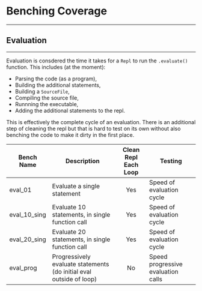 # Benching Coverage

---

## Evaluation

---

Evaluation is consdered the time it takes for a `Repl` to run the `.evaluate()` function. This includes (at the moment):

- Parsing the code (as a program),
- Building the additional statements,
- Building a `SourceFile`,
- Compiling the source file,
- Runnning the executable,
- Adding the additional statements to the repl.

This is effectively the complete cycle of an evaluation. There is an additional step of cleaning the repl but that is hard to test on its own without also benching the code to make it dirty in the first place.

| Bench Name   | Description                                                         | Clean Repl Each Loop | Testing                            |
| ------------ | ------------------------------------------------------------------- | :------------------: | ---------------------------------- |
| eval_01      | Evaluate a single statement                                         | Yes                  | Speed of evaluation cycle          |
| eval_10_sing | Evaluate 10 statements, in single function call                     | Yes                  | Speed of evaluation cycle          |
| eval_20_sing | Evaluate 20 statements, in single function call                     | Yes                  | Speed of evaluation cycle          |
| eval_prog    | Progressively evaluate statements (do initial eval outside of loop) | No                   | Speed progressive evaluation calls |
